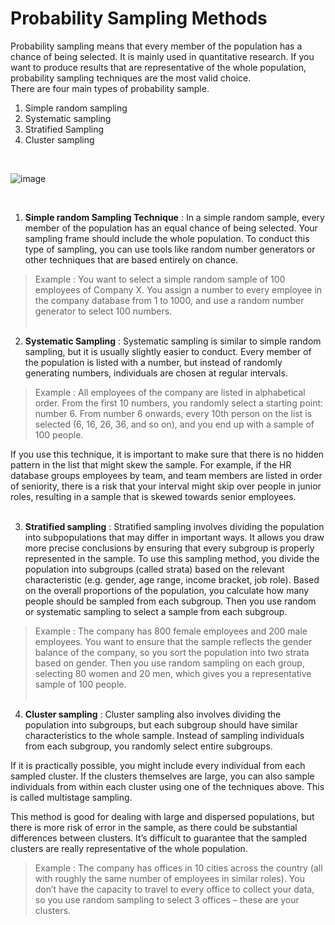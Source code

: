 <h1>Probability Sampling Methods</h1>

Probability sampling means that every member of the population has a chance of being selected. It is mainly used in quantitative research. If you want to produce results that are representative of the whole population, probability sampling techniques are the most valid choice.
<br>
There are four main types of probability sample.

1. Simple random sampling
2. Systematic sampling
3. Stratified Sampling
4. Cluster sampling
<br>

![image](https://user-images.githubusercontent.com/47108982/145711501-df390c4c-f2ae-462b-aa06-efae9f98e252.png)


<br>

1. **Simple random Sampling Technique** : In a simple random sample, every member of the population has an equal chance of being selected. Your sampling frame should include the whole population.
To conduct this type of sampling, you can use tools like random number generators or other techniques that are based entirely on chance.
> Example : You want to select a simple random sample of 100 employees of Company X. You assign a number to every employee in the company database from 1 to 1000, and use a random number generator to select 100 numbers.
<br><br>

2. **Systematic Sampling** : Systematic sampling is similar to simple random sampling, but it is usually slightly easier to conduct. Every member of the population is listed with a number, but instead of randomly generating numbers, individuals are chosen at regular intervals.

>  Example : All employees of the company are listed in alphabetical order. From the first 10 numbers, you randomly select a starting point: number 6. From number 6 onwards, every 10th person on the list is selected (6, 16, 26, 36, and so on), and you end up with a sample of 100 people.

If you use this technique, it is important to make sure that there is no hidden pattern in the list that might skew the sample. For example, if the HR database groups employees by team, and team members are listed in order of seniority, there is a risk that your interval might skip over people in junior roles, resulting in a sample that is skewed towards senior employees.
<br><br>

3. **Stratified sampling** : Stratified sampling involves dividing the population into subpopulations that may differ in important ways. It allows you draw more precise conclusions by ensuring that every subgroup is properly represented in the sample.
To use this sampling method, you divide the population into subgroups (called strata) based on the relevant characteristic (e.g. gender, age range, income bracket, job role).
Based on the overall proportions of the population, you calculate how many people should be sampled from each subgroup. Then you use random or systematic sampling to select a sample from each subgroup.

> Example : The company has 800 female employees and 200 male employees. You want to ensure that the sample reflects the gender balance of the company, so you sort the population into two strata based on gender. Then you use random sampling on each group, selecting 80 women and 20 men, which gives you a representative sample of 100 people.
<br><br>

4. **Cluster sampling** : Cluster sampling also involves dividing the population into subgroups, but each subgroup should have similar characteristics to the whole sample. Instead of sampling individuals from each subgroup, you randomly select entire subgroups.

If it is practically possible, you might include every individual from each sampled cluster. If the clusters themselves are large, you can also sample individuals from within each cluster using one of the techniques above. This is called multistage sampling.

This method is good for dealing with large and dispersed populations, but there is more risk of error in the sample, as there could be substantial differences between clusters. It’s difficult to guarantee that the sampled clusters are really representative of the whole population.

> Example : The company has offices in 10 cities across the country (all with roughly the same number of employees in similar roles). You don’t have the capacity to travel to every office to collect your data, so you use random sampling to select 3 offices – these are your clusters.
